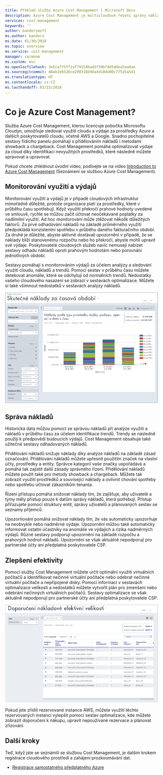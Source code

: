 ```yaml
---
title: Přehled služby Azure Cost Management | Microsoft Docs
description: Azure Cost Management je multicloudové řešení správy nákladů, které pomáhá využívat Azure a další cloudové prostředky.
services: cost-management
keywords: ''
author: bandersmsft
ms.author: banders
ms.date: 01/30/2018
ms.topic: overview
ms.service: cost-management
manager: carmonm
ms.custom: mvc
ms.openlocfilehash: 3e5caff5ff1af79154baddf39bf465ddea5aadae
ms.sourcegitcommit: 48ab1b6526ce290316b9da4d18de00c77526a541
ms.translationtype: HT
ms.contentlocale: cs-CZ
ms.lasthandoff: 03/23/2018
---
```

# <a name="what-is-azure-cost-management"></a>Co je Azure Cost Management?

Služba Azure Cost Management, kterou licencuje pobočka Microsoftu Cloudyn, umožňuje sledovat využití cloudu a výdaje za prostředky Azure a dalších poskytovatelů cloudu, včetně AWS a Google. Snadno pochopitelné sestavy řídicího panelu pomáhají s přidělováním nákladů i metodami showback a chargeback. Cost Management pomáhá optimalizovat výdaje za cloud díky identifikaci nevyužitých prostředků, které následně můžete spravovat a upravovat.

Pokud chcete zhlédnout úvodní video, podívejte se na video [Introduction to Azure Cost Management](https://azure.microsoft.com/en-us/resources/videos/azure-cost-management-overview-and-demo) (Seznámení se službou Azure Cost Management).

## <a name="monitor-usage-and-spending"></a>Monitorování využití a výdajů

Monitorování využití a výdajů je v případě cloudových infrastruktur mimořádně důležité, protože organizace platí za prostředky, které v průběhu času spotřebují. Když využití překročí prahové hodnoty uvedené ve smlouvě, rychle se můžou začít účtovat neočekávané poplatky za nadlimitní využití. Ad hoc monitorování může ztěžovat několik důležitých faktorů. Za prvé odhadování nákladů na základě průměrného využití předpokládá konzistentní spotřebu v průběhu daného fakturačního období. Za druhé je důležité, abyste aktivně dostávali upozornění v případě, že se náklady blíží stanovenému rozpočtu nebo ho překročí, abyste mohli upravit své výdaje. Poskytovatelé cloudových služeb navíc nemusejí nabízet sestavy odhadu nákladů oproti prahovým hodnotám nebo porovnání jednotlivých období.

Sestavy pomáhají s monitorováním výdajů za účelem analýzy a sledování využití cloudu, nákladů a trendů. Pomocí sestav v průběhu času můžete detekovat anomálie, které se odchylují od normálních trendů. Nedostatky vašeho cloudového nasazení se zobrazí v sestavách optimalizace. Můžete si také všimnout nedostatků v sestavách analýzy nákladů.

![Sestava nákladů v průběhu času](media\overview\cost-over-time-rpt.png)


## <a name="manage-costs"></a>Správa nákladů

Historická data můžou pomoct se správou nákladů při analýze využití a nákladů v průběhu času za účelem identifikace trendů. Trendy se následně použijí k předpovědi budoucích výdajů. Cost Management obsahuje také užitečné sestavy odhadovaných nákladů.

Přidělování nákladů snižuje náklady díky analýze nákladů na základě zásad označování. Přidělování nákladů můžete upřesnit použitím značek na vlastní účty, prostředky a entity. Správce kategorií vaše značky uspořádává a pomáhá tak zajistit další zásady správného řízení. Přidělování nákladů můžete použít také pro metody showback a chargeback. Můžete tak zobrazit využití prostředků a související náklady a ovlivnit chování spotřeby nebo spotřebu účtovat zákazníkům tenanta.

Řízení přístupu pomáhá snižovat náklady tím, že zajišťuje, aby uživatelé a týmy měly přístup pouze k datům správy nákladů, která potřebují. Přístup přiřazujete pomocí struktury entit, správy uživatelů a plánovaných sestav se seznamy příjemců.

Upozorňování pomáhá snižovat náklady tím, že vás automaticky upozorňuje na neobvyklé nebo nadměrné výdaje. Upozornění můžou také automaticky informovat ostatní účastníky na anomálie ve výdajích a rizika nadměrných výdajů. Různé sestavy podporují upozornění na základě rozpočtu a prahových hodnot nákladů. Upozornění se však aktuálně nepodporují pro partnerské účty ani předplatná poskytovatele CSP.

## <a name="improve-efficiency"></a>Zlepšení efektivity

Pomocí služby Cost Management můžete určit optimální využití virtuálních počítačů a identifikovat nečinné virtuální počítače nebo odebrat nečinné virtuální počítače a nepřipojené disky. Pomocí informací v sestavách optimalizace velikosti a nedostatků můžete vytvořit plán pro zmenšení nebo odebrání nečinných virtuálních počítačů. Sestavy optimalizace se však aktuálně nepodporují pro partnerské účty ani předplatná poskytovatele CSP.

![Doporučení pro určování velikostí](.\media\overview\sizing.png)

Pokud jste zřídili rezervované instance AWS, můžete využití těchto rezervovaných instancí vylepšit pomocí sestav optimalizace, kde můžete zobrazit doporučení k nákupu, upravit nepoužívané rezervace a plánovat zřizování.

## <a name="next-steps"></a>Další kroky

Teď, když jste se seznámili se službou Cost Management, je dalším krokem registrace cloudového prostředí a zahájení prozkoumávání dat.

- [Registrace samostatného předplatného Azure](quick-register-azure-sub.md)
